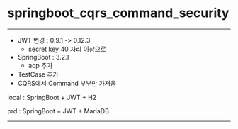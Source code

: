 # springboot_cqrs_command_security

***


- JWT 변경 : 0.9.1 ->  0.12.3
  - secret key 40 자리 이상으로
- SpringBoot : 3.2.1
  - aop 추가
- TestCase 추가
- CQRS에서 Command 부부만 가져옴 

local : SpringBoot + JWT + H2  

prd : SpringBoot + JWT + MariaDB

***
